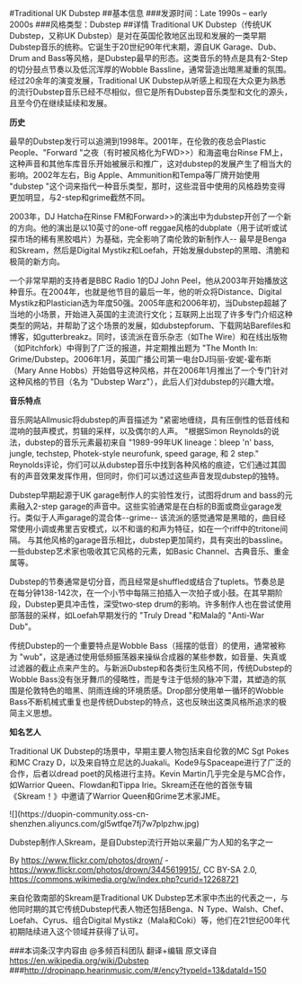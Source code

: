 #Traditional UK Dubstep
##基本信息
###发源时间：Late 1990s – early 2000s
###风格类型：Dubstep
##详情
Traditional UK Dubstep（传统UK Dubstep，又称UK
Dubstep）是对在英国伦敦地区出现和发展的一类早期Dubstep音乐的统称。它诞生于20世纪90年代末期，源自UK Garage、Dub、Drum
and Bass等风格，是Dubstep最早的形态。这类音乐的特点是具有2-Step的切分鼓点节奏以及低沉浑厚的Wobble
Bassline，通常营造出暗黑凝重的氛围。经过20余年的演变发展，Traditional UK
Dubstep从听感上和现在大众更为熟悉的流行Dubstep音乐已经不尽相似，但它是所有Dubstep音乐类型和文化的源头，且至今仍在继续延续和发展。



**历史**

最早的Dubstep发行可以追溯到1998年。2001年，在伦敦的夜总会Plastic People、"Forward
"之夜（有时被风格化为FWD>>）和海盗电台Rinse
FM上，这种声音和其他车库音乐开始被展示和推广，这对dubstep的发展产生了相当大的影响。2002年左右，Big
Apple、Ammunition和Tempa等厂牌开始使用 "dubstep
"这个词来指代一种音乐类型，那时，这些混音中使用的风格趋势变得更加明显，与2-step和grime截然不同。



2003年，DJ Hatcha在Rinse FM和Forward>>的演出中为dubstep开创了一个新的方向。他的演出是以10英寸的one-off
reggae风格的dubplate（用于试听或试探市场的稀有黑胶唱片）为基础，完全影响了南伦敦的新制作人--
最早是Benga和Skream，然后是Digital Mystikz和Loefah，开始发展dubstep的黑暗、清脆和极简的新方向。



一个非常早期的支持者是BBC Radio 1的DJ John
Peel，他从2003年开始播放这种音乐。在2004年，也就是他节目的最后一年，他的听众将Distance、Digital
Mystikz和Plastician选为年度50强。2005年底和2006年初，当Dubstep超越了当地的小场景，开始进入英国的主流流行文化；互联网上出现了许多专门介绍这种类型的网站，并帮助了这个场景的发展，如dubstepforum、下载网站Barefiles和博客，如gutterbreakz。同时，该流派在音乐杂志（如The
Wire）和在线出版物（如Pitchfork）中得到了广泛的报道，并定期推出题为 "The Month In:
Grime/Dubstep。2006年1月，英国广播公司第一电台DJ玛丽-安妮-霍布斯（Mary Anne
Hobbs）开始倡导这种风格，并在2006年1月推出了一个专门针对这种风格的节目（名为 "Dubstep Warz"），此后人们对dubstep的兴趣大增。



**音乐特点**

音乐网站Allmusic将dubstep的声音描述为 "紧密地缠绕，具有压倒性的低音线和混响的鼓声模式，剪辑的采样，以及偶尔的人声。 "根据Simon
Reynolds的说法，dubstep的音乐元素最初来自 "1989-99年UK lineage：bleep 'n' bass, jungle,
techstep, Photek-style neurofunk, speed garage, 和 2 step."
Reynolds评论，你们可以从dubstep音乐中找到各种风格的痕迹，它们通过其固有的声音效果发挥作用，但同时，你们可以透过这些声音发现dubstep的独特。



Dubstep早期起源于UK garage制作人的实验性发行，试图将drum and bass的元素融入2-step
garage的声音中。这些实验通常是在白标的B面或商业garage发行。类似于人声garage的混合体--grime--
该流派的感觉通常是黑暗的，曲目经常使用小调或弗里吉安模式，以不和谐的和声为特征，如在一个riff中的tritone间隔。
与其他风格的garage音乐相比，dubstep更加简约，具有突出的bassline。一些dubstep艺术家也吸收其它风格的元素，如Basic
Channel、古典音乐、重金属等。



Dubstep的节奏通常是切分音，而且经常是shuffled或结合了tuplets。节奏总是在每分钟138-142次，在一个小节中每隔三拍插入一次拍子或小鼓。在其早期阶段，Dubstep更具冲击性，深受two‑step
drum的影响。许多制作人也在尝试使用部落鼓的采样，如Loefah早期发行的 "Truly Dread "和Mala的 "Anti-War Dub"。



传统Dubstep的一个重要特点是Wobble Bass（摇摆的低音）的使用，通常被称为
"wub"，这是通过使用低频振荡器来操纵合成器的某些参数，如音量、失真或过滤器的截止点来产生的。与新派Dubstep和各类衍生风格不同，传统Dubstep的Wobble
Bass没有张牙舞爪的侵略性，而是专注于低频的脉冲下潜，其塑造的氛围是伦敦特色的暗黑、阴雨连绵的环境质感。Drop部分使用单一循环的Wobble
Bass不断机械式重复也是传统Dubstep的特点，这也反映出这类风格所追求的极简主义思想。



**知名艺人**

Traditional UK Dubstep的场景中，早期主要人物包括来自伦敦的MC Sgt Pokes和MC Crazy
D，以及来自特立尼达的Juakali。Kode9与Spaceape进行了广泛的合作，后者以dread poet的风格进行主持。Kevin
Martin几乎完全是与MC合作，如Warrior Queen、Flowdan和Tippa
Irie。Skream还在他的首张专辑《Skream！》中邀请了Warrior Queen和Grime艺术家JME。



![](https://duopin-community.oss-cn-
shenzhen.aliyuncs.com/gl5wtfqe7fj7w7plpzhw.jpg)

Dubstep制作人Skream，是自Dubstep流行开始以来最广为人知的名字之一

By https://www.flickr.com/photos/drown/ -
https://www.flickr.com/photos/drown/3445619915/, CC BY-SA 2.0,
https://commons.wikimedia.org/w/index.php?curid=12268721



来自伦敦南部的Skream是Traditional UK
Dubstep艺术家中杰出的代表之一，与他同时期的其它传统Dubstep代表人物还包括Benga、N
Type、Walsh、Chef、Loefah、Cyrus、组合Digital
Mystikz（Mala和Coki）等，他们在21世纪00年代初期陆续进入这个领域并获得了认可。

###本词条汉字内容由 @多频百科团队 翻译+编辑
原文译自 https://en.wikipedia.org/wiki/Dubstep
###http://dropinapp.hearinmusic.com/#/ency?typeId=13&dataId=150

